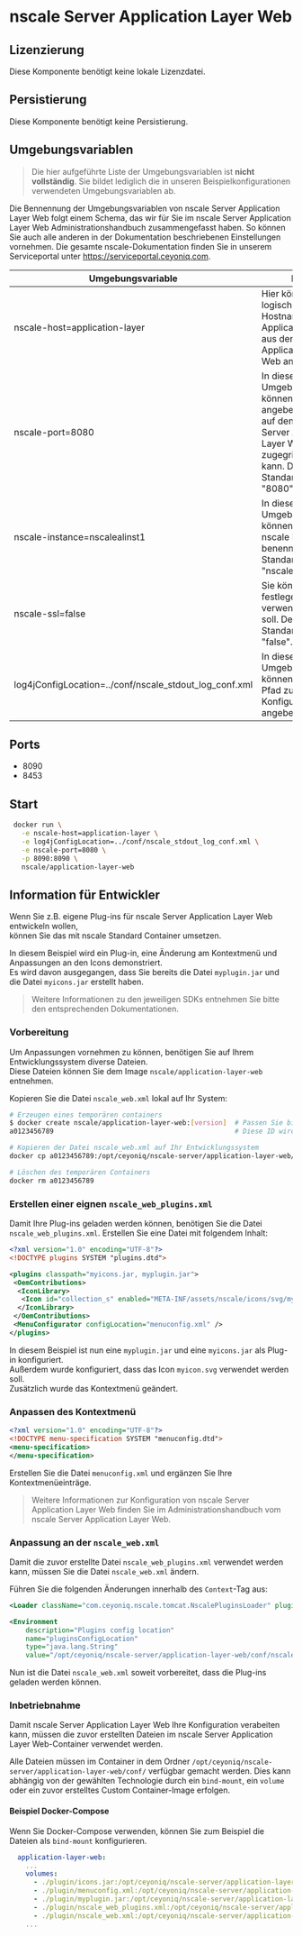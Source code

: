 # nscale Server Application Layer Web

## Lizenzierung

Diese Komponente benötigt keine lokale Lizenzdatei.

## Persistierung

Diese Komponente benötigt keine Persistierung.

## Umgebungsvariablen

>Die hier aufgeführte Liste der Umgebungsvariablen ist **nicht vollständig**.
Sie bildet lediglich die in unseren Beispielkonfigurationen verwendeten Umgebungsvariablen ab.

Die Bennennung der Umgebungsvariablen von nscale Server Application Layer Web folgt einem Schema, das wir für Sie im nscale Server Application Layer Web Administrationshandbuch zusammengefasst haben.
So können Sie auch alle anderen in der Dokumentation beschriebenen Einstellungen vornehmen.
Die gesamte nscale-Dokumentation finden Sie in unserem Serviceportal unter <https://serviceportal.ceyoniq.com>.

|Umgebungsvariable | Effekt |
|---|---|
|nscale-host=application-layer | Hier können Sie den logischen Hostname des Applications Server aus der Sicht des Application Layer Web angeben. |
|nscale-port=8080 | In dieser Umgebungsvariable können Sie den Port angeben, über den auf den nscale Server Application Layer Web zugegriffen werden kann. Der Standardwert ist "8080". |
|nscale-instance=nscalealinst1 | In dieser Umgebungsvariable können Sie eine nscale Instanz benennen. Der Standard ist "nscalealinst1". |
|nscale-ssl=false |Sie können festlegen ob SSL verwendet werden soll. Der Standardwert ist "false". |
|log4jConfigLocation=../conf/nscale_stdout_log_conf.xml | In dieser Umgebungsvariable können Sie den Pfad zur Konfigurationsdatei angeben. |

## Ports

* 8090
* 8453

## Start

```bash
 docker run \
   -e nscale-host=application-layer \
   -e log4jConfigLocation=../conf/nscale_stdout_log_conf.xml \
   -e nscale-port=8080 \
   -p 8090:8090 \
   nscale/application-layer-web
```

## Information für Entwickler

Wenn Sie z.B. eigene Plug-ins für nscale Server Application Layer Web entwickeln wollen,  
können Sie das mit nscale Standard Container umsetzen.  

In diesem Beispiel wird ein Plug-in, eine Änderung am Kontextmenü und Anpassungen an den Icons demonstriert.  
Es wird davon ausgegangen, dass Sie bereits die Datei `myplugin.jar` und die Datei `myicons.jar` erstellt haben.

>Weitere Informationen zu den jeweiligen SDKs entnehmen Sie bitte den entsprechenden Dokumentationen.

### Vorbereitung

Um Anpassungen vornehmen zu können, benötigen Sie auf Ihrem Entwicklungssystem diverse Dateien.  
Diese Dateien können Sie dem Image `nscale/application-layer-web` entnehmen.

Kopieren Sie die Datei `nscale_web.xml` lokal auf Ihr System:  

```bash
# Erzeugen eines temporären containers
$ docker create nscale/application-layer-web:[version]  # Passen Sie bitte diese Version an
a0123456789                                             # Diese ID wird auf Ihrem System eine andere sein

# Kopieren der Datei nscale_web.xml auf Ihr Entwicklungssystem
docker cp a0123456789:/opt/ceyoniq/nscale-server/application-layer-web/conf/nscale_web.xml ./

# Löschen des temporären Containers
docker rm a0123456789
```

### Erstellen einer eignen `nscale_web_plugins.xml`

Damit Ihre Plug-ins geladen werden können, benötigen Sie die Datei `nscale_web_plugins.xml`.
Erstellen Sie eine Datei mit folgendem Inhalt:  

```xml
<?xml version="1.0" encoding="UTF-8"?>
<!DOCTYPE plugins SYSTEM "plugins.dtd">

<plugins classpath="myicons.jar, myplugin.jar">
 <OemContributions>
  <IconLibrary>
   <Icon id="collection_s" enabled="META-INF/assets/nscale/icons/svg/myicon.svg" />
  </IconLibrary>
 </OemContributions>
 <MenuConfigurator configLocation="menuconfig.xml" />
</plugins>
```

In diesem Beispiel ist nun eine `myplugin.jar` und eine `myicons.jar` als Plug-in konfiguriert.  
Außerdem wurde konfiguriert, dass das Icon `myicon.svg` verwendet werden soll.  
Zusätzlich wurde das Kontextmenü geändert.

### Anpassen des Kontextmenü

```xml
<?xml version="1.0" encoding="UTF-8"?>
<!DOCTYPE menu-specification SYSTEM "menuconfig.dtd">
<menu-specification>
</menu-specification>
```

Erstellen Sie die Datei `menuconfig.xml` und ergänzen Sie Ihre Kontextmenüeinträge.  
> Weitere Informationen zur Konfiguration von nscale Server Application Layer Web finden Sie im Administrationshandbuch vom nscale Server Application Layer Web.

### Anpassung an der `nscale_web.xml`

Damit die zuvor erstellte Datei  `nscale_web_plugins.xml` verwendet werden kann, müssen Sie die Datei `nscale_web.xml` ändern.  

Führen Sie die folgenden Änderungen innerhalb des `Context`-Tag aus:

```xml
<Loader className="com.ceyoniq.nscale.tomcat.NscalePluginsLoader" pluginsConfigLocation="/opt/ceyoniq/nscale-server/application-layer-web/conf/nscale_web_plugins.xml" />

<Environment
    description="Plugins config location"
    name="pluginsConfigLocation"
    type="java.lang.String"
    value="/opt/ceyoniq/nscale-server/application-layer-web/conf/nscale_web_plugins.xml" />
```

Nun ist die Datei `nscale_web.xml` soweit vorbereitet, dass die Plug-ins geladen werden können.

### Inbetriebnahme

Damit nscale Server Application Layer Web Ihre Konfiguration verabeiten kann, müssen die zuvor erstellten Dateien im nscale Server Application Layer Web-Container verwendet werden.

Alle Dateien müssen im Container in dem Ordner `/opt/ceyoniq/nscale-server/application-layer-web/conf/` verfügbar gemacht werden.
Dies kann abhängig von der gewählten Technologie durch ein `bind-mount`, ein `volume` oder ein zuvor erstelltes Custom Container-Image erfolgen.

#### Beispiel Docker-Compose

Wenn Sie Docker-Compose verwenden, können Sie zum Beispiel die Dateien als `bind-mount` konfigurieren.  

```yaml
  application-layer-web:
    ...
    volumes:
      - ./plugin/icons.jar:/opt/ceyoniq/nscale-server/application-layer-web/conf/icons.jar
      - ./plugin/menuconfig.xml:/opt/ceyoniq/nscale-server/application-layer-web/conf/menuconfig.xml
      - ./plugin/myplugin.jar:/opt/ceyoniq/nscale-server/application-layer-web/conf/myplugin.jar
      - ./plugin/nscale_web_plugins.xml:/opt/ceyoniq/nscale-server/application-layer-web/conf/nscale_web_plugins.xml
      - ./plugin/nscale_web.xml:/opt/ceyoniq/nscale-server/application-layer-web/conf/nscale_web.xml
    ...
```
